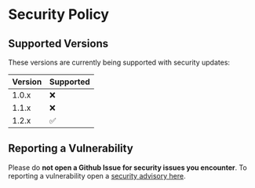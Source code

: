 # Security Policy

## Supported Versions

These versions are currently being supported with security updates:

| Version | Supported          |
| ------- | ------------------ |
| 1.0.x   | :x: |
| 1.1.x   | :x: |
| 1.2.x   | :white_check_mark: |

## Reporting a Vulnerability

Please do **not open a Github Issue for security issues you encounter**.
To reporting a vulnerability open a [security advisory here](https://github.com/defguard/defguard/security/advisories/new).

